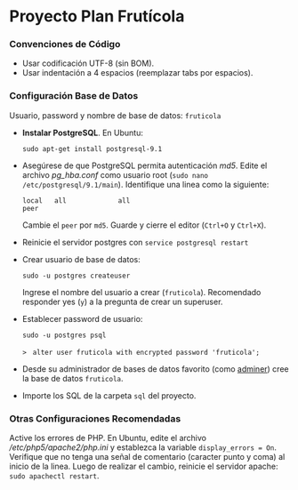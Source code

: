 Proyecto Plan Frutícola
=======================


### Convenciones de Código

- Usar codificación UTF-8 (sin BOM).
- Usar indentación a 4 espacios (reemplazar tabs por espacios).


### Configuración Base de Datos


Usuario, password y nombre de base de datos: `fruticola` 

- **Instalar PostgreSQL**. En Ubuntu:

    `sudo apt-get install postgresql-9.1`

- Asegúrese de que PostgreSQL permita autenticación *md5*. Edite el archivo *pg_hba.conf* como usuario root (`sudo nano /etc/postgresql/9.1/main`).
  Identifique una linea como la siguiente:
  
    `local   all             all                                     peer`
  
    Cambie el `peer` por `md5`. Guarde y cierre el editor (`Ctrl+O` y `Ctrl+X`).

- Reinicie el servidor postgres con `service postgresql restart`
  

- Crear usuario de base de datos:

    `sudo -u postgres createuser`

    Ingrese el nombre del usuario a crear (`fruticola`). Recomendado responder yes (`y`) a la pregunta de crear un superuser.

- Establecer password de usuario:
  
    `sudo -u postgres psql`

    `>` ` alter user fruticola with encrypted password 'fruticola';`


- Desde su administrador de bases de datos favorito (como [adminer](http://www.adminer.org)) cree la base de datos `fruticola`. 

- Importe los SQL de la carpeta `sql` del proyecto.

### Otras Configuraciones Recomendadas

Active los errores de PHP. En Ubuntu, edite el archivo */etc/php5/apache2/php.ini* y establezca la variable `display_errors = On`.
Verifique que no tenga una señal de comentario (caracter punto y coma) al inicio de la linea.
Luego de realizar el cambio, reinicie el servidor apache: `sudo apachectl restart`.